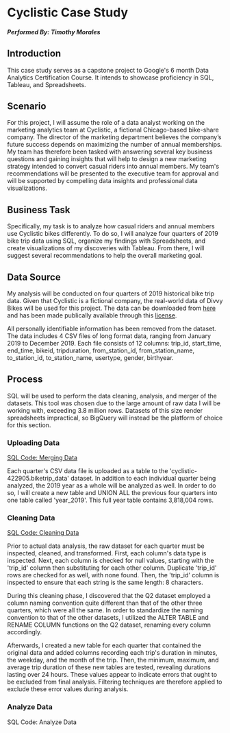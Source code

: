 # Cyclistic Case Study
##### Performed By: Timothy Morales
## Introduction
This case study serves as a capstone project to Google's 6 month Data Analytics Certification Course. It intends to showcase proficiency in SQL, Tableau, and Spreadsheets.  

## Scenario
For this project, I will assume the role of a data analyst working on the marketing analytics team at Cyclistic, a fictional Chicago-based bike-share company. The director of the marketing department believes the company’s future success depends on maximizing the number of annual memberships. My team has therefore been tasked with answering several key business questions and gaining insights that will help to design a new marketing strategy intended to convert casual riders into annual members. My team's recommendations will be presented to the executive team for approval and will be supported by compelling data insights and professional data visualizations. 

## Business Task
Specifically, my task is to analyze how casual riders and annual members use Cyclistic bikes differently. To do so, I will analyze four quarters of 2019 bike trip data using SQL, organize my findings with Spreadsheets, and create visualizations of my discoveries with Tableau. From there, I will suggest several recommendations to help the overall marketing goal.

## Data Source
My analysis will be conducted on four quarters of 2019 historical bike trip data. Given that Cyclistic is a fictional company, the real-world data of Divvy Bikes will be used for this project. The data can be downloaded from [here](https://divvy-tripdata.s3.amazonaws.com/index.html) and has been made publically available through this [license](https://divvybikes.com/data-license-agreement).

All personally identifiable information has been removed from the dataset. The data includes 4 CSV files of long format data, ranging from January 2019 to December 2019. Each file consists of 12 columns: trip_id, start_time, end_time, bikeid, tripduration, from_station_id, from_station_name, to_station_id, to_station_name, usertype, gender, birthyear.

## Process
SQL will be used to perform the data cleaning, analysis, and merger of the datasets. This tool was chosen due to the large amount of raw data I will be working with, exceeding 3.8 million rows. Datasets of this size render spreadsheets impractical, so BigQuery will instead be the platform of choice for this section. 

### Uploading Data
[SQL Code: Merging Data](https://github.com/timjamesmorales/Cyclistic-Case-Study/blob/main/Merging%20Data.sql)

Each quarter's CSV data file is uploaded as a table to the 'cyclistic-422905.biketrip_data' dataset. In addition to each individual quarter being analyzed, the 2019 year as a whole will be analyzed as well. In order to do so, I will create a new table and UNION ALL the previous four quarters into one table called 'year_2019'. This full year table contains 3,818,004 rows.

### Cleaning Data
[SQL Code: Cleaning Data](https://github.com/timjamesmorales/Cyclistic-Case-Study/blob/main/Cleaning%20Data.sql)

Prior to actual data analysis, the raw dataset for each quarter must be inspected, cleaned, and transformed. First, each column's data type is inspected. Next, each column is checked for null values, starting with the 'trip_id' column then substituting for each other column. Duplicate 'trip_id' rows are checked for as well, with none found. Then, the 'trip_id' column is inspected to ensure that each string is the same length: 8 characters. 

During this cleaning phase, I discovered that the Q2 dataset employed a column naming convention quite different than that of the other three quarters, which were all the same. In order to standardize the naming convention to that of the other datasets, I utilized the ALTER TABLE and RENAME COLUMN functions on the Q2 dataset, renaming every column accordingly.

Afterwards, I created a new table for each quarter that contained the original data and added columns recording each trip's duration in minutes, the weekday, and the month of the trip. Then, the minimum, maximum, and average trip duration of these new tables are tested, revealing durations lasting over 24 hours. These values appear to indicate errors that ought to be excluded from final analysis. Filtering techniques are therefore applied to exclude these error values during analysis.

### Analyze Data
SQL Code: Analyze Data


